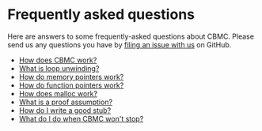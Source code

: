 # Frequently asked questions

Here are answers to some frequently-asked questions about CBMC.
Please send us any questions you have by
[filing an issue with us](https://github.com/model-checking/cbmc-training/issues)
on GitHub.

* [How does CBMC work?](cbmc.md)
* [What is loop unwinding?](loop-unwinding.md)
* [How do memory pointers work?](memory-model.md)
* [How do function pointers work?]()
* [How does malloc work?](malloc.md)
* [What is a proof assumption?](proof-assumptions.md)
* [How do I write a good stub?]()
* [What do I do when CBMC won't stop?](termination.md)
